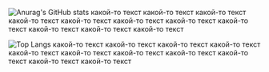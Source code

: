 ![Anurag's GitHub stats](https://github-readme-stats.vercel.app/api?username=Teru3301&show_icons=true&theme=blue-green)
какой-то текст какой-то текст какой-то текст какой-то текст какой-то текст какой-то текст какой-то текст какой-то текст какой-то текст какой-то текст какой-то текст 

![Top Langs](https://github-readme-stats.vercel.app/api/top-langs/?username=Teru3301&theme=blue-green&layout=compact)
какой-то текст какой-то текст какой-то текст какой-то текст какой-то текст какой-то текст какой-то текст какой-то текст какой-то текст какой-то текст какой-то текст 




